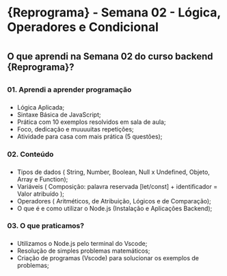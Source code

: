 # {Reprograma} - Semana 02 - Lógica, Operadores e Condicional <h1>
## O que aprendi na Semana 02 do curso backend {Reprograma}? <h2>

### 01. Aprendi a aprender programação <h3>
* Lógica Aplicada;
* Sintaxe Básica de JavaScript;
* Prática com 10 exemplos resolvidos em sala de aula;
* Foco, dedicação e muuuuitas repetições;
* Atividade para casa com mais prática (5 questões);

### 02. Conteúdo <h3>
* Tipos de dados ( String, Number, Boolean, Null x Undefined, Objeto, Array e Function);
* Variáveis ( Composição: palavra reservada [let/const] + identificador = Valor atribuído );
* Operadores ( Aritméticos, de Atribuição, Lógicos e de Comparação);
* O que é e como utilizar o Node.js (Instalação e Aplicações Backend);

### 03. O que praticamos? <h3>
* Utilizamos o Node.js pelo terminal do Vscode;
* Resolução de simples problemas matemáticos;
* Criação de programas (Vscode) para solucionar os exemplos de problemas;